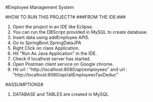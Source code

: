 #Employee Management System

#HOW TO RUN THIS PROJECT?#
###FROM THE IDE:###
1. Open the project in an IDE like Eclipse.
2. You can run the DBScript provided in MySQL to create database.
3. Insert data using addEmployee API5. 
4. Go to SpringBoot.SpringDataJPA
5. Right Click on class Application.
6. Hit "Run As Java Application" in the IDE.
8. Check if localhost server has started.
9. Open Postman client service on Google chrome.
10. Hit url : "http://localhost:8080/api/employees" and url : "http://localhost:8080/api/allEmployeesTaxDeduc"

#ASSUMPTIONS#
1. DATABASE and TABLES are created in MySQL
